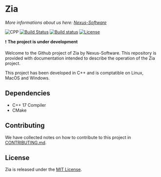 # Zia
*More informations about us here: [Nexus-Software](https://nexus-software.fr)*


![CPP](https://img.shields.io/badge/C++-17-blue.svg)
[![Build Status](https://travis-ci.org/AEnguerrand/cpp_zia.svg?branch=master)](https://travis-ci.org/AEnguerrand/cpp_zia)
[![Build status](https://ci.appveyor.com/api/projects/status/mgfar8cvl4ayqsx5?svg=true)](https://ci.appveyor.com/project/aenguerrand/cpp-zia)
[![License](https://img.shields.io/badge/license-MIT-blue.svg)](https://opensource.org/licenses/MIT)

:exclamation: **The project is under development**

Welcome to the Github project of Zia by Nexus-Software.
This repository is provided with documentation intended to describe the operation of the Zia project.

This project has been developed in C++ and is comptatible on Linux, MacOS and Windows.

## Dependencies

- C++ 17 Compiler
- CMake

## Contributing

We have collected notes on how to contribute to this project in [CONTRIBUTING.md].

[CONTRIBUTING.md]: CONTRIBUTING.md

## License

Zia is released under the [MIT License](http://www.opensource.org/licenses/MIT).
